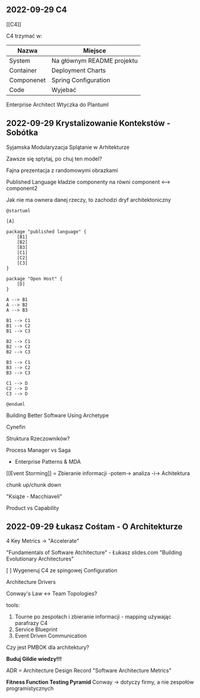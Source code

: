 ## 2022-09-29 C4

[[C4]]

C4 trzymać w:

| Nazwa      | Miejsce                    |
|------------|----------------------------|
| System     | Na głównym README projektu |
| Container  | Deployment Charts          |
| Componenet | Spring Configuration       |
| Code       | Wyjebać                    |

Enterprise Architect
Wtyczka do Plantuml

## 2022-09-29 Krystalizowanie Kontekstów - Sobótka

Syjamska Modularyzacja
Splątanie w Arhitekturze

Zawsze się sptytaj, po chuj ten model?

Fajna prezentacja z randomowymi obrazkami

Published Language kładzie componenty na równi
component <--> component2

Jak nie ma ownera danej rzeczy, to zachodzi dryf architektoniczny

```plantuml
@startuml

[A]

package "published language" {
    [B1] 
    [B2]
    [B3]
    [C1]
    [C2]
    [C3]
}

package "Open Host" {
    [D]
}

A --> B1
A --> B2
A --> B3

B1 --> C1
B1 --> C2
B1 --> C3

B2 --> C1
B2 --> C2
B2 --> C3

B3 --> C1
B3 --> C2
B3 --> C3

C1 --> D
C2 --> D
C3 --> D

@enduml
```

Building Better Software Using Archetype

Cynefin

Struktura Rzeczowników?

Process Manager vs Saga

- Enterprise Patterns & MDA


[[Event Storming]] = Zbieranie informacji -potem-> analiza -i-> Achitektura

chunk up/chunk down

"Książe - Macchiaveli"

Product vs Capability

## 2022-09-29 Łukasz Cośtam - O Architekturze

4 Key Metrics -> "Accelerate"

"Fundamentals of Software Atchitecture" - Łukasz
slides.com
"Building Evolutionary Architectures"

[ ] Wygeneruj C4 ze spingowej Configuration

Architecture Drivers

Conway's Law <-> Team Topologies?

tools:
1. Tourne po zespołach i zbieranie informacji - mapping używając parafrazy C4
1. Service Blueprint
1. Event Driven Communication

Czy jest PMBOK dla architektury?

**Buduj Gildie wiedzy!!!**

ADR = Architecture Design Record
"Software Architecture Metrics"

**Fitness Function Testing Pyramid**
Conway -> dotyczy firmy, a nie zespołów programistycznych
